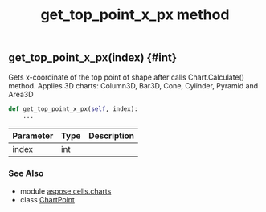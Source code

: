 ﻿---
title: get_top_point_x_px method
second_title: Aspose.Cells for Python via .NET API References
description: 
type: docs
weight: 90
url: /aspose.cells.charts/chartpoint/get_top_point_x_px/
is_root: false
---

## get_top_point_x_px(index) {#int}

Gets x-coordinate of the top point of shape after calls Chart.Calculate() method.
Applies 3D charts: Column3D, Bar3D, Cone, Cylinder, Pyramid and Area3D



```python
def get_top_point_x_px(self, index):
    ...
```


| Parameter | Type | Description |
| :- | :- | :- |
| index | int |  |



### See Also
* module [aspose.cells.charts](../../)
* class [ChartPoint](/cells/python-net/aspose.cells.charts/chartpoint)
